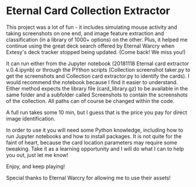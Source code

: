 # Eternal Card Collection Extractor

This project was a lot of fun - it includes simulating mouse activity and taking screenshots on one end, and image feature extraction and classification (in a library of 1000+ options) on the other. Plus, it helped me continue using the great deck search offered by Eternal Warcry when Extesy's deck tracker stopped being updated. (Come back! We miss you!)

It can run either from the Jupyter notebook (20181118 Eternal card extractor v.0.4.ipynb) or through the PYthon scripts (Collection screenshot taker.py to get the screenshots and Collection card extractor.py to identify the cards). I would recommend the notebook because I find it easier to understand. Either method expects the library file (card_library.gz) to be available in the same folder and a subfolder called Screenshots to contain the screenshots of the collection. All paths can of course be changed within the code.

A full run takes some 10 min, but I guess that is the price you pay for direct image identification.

In order to use it you will need some Python knowledge, including how to run Jupyter notebooks and how to install packages. It is not quite for the faint of heart, because the card location parameters may require some tweaking. Take it as a learning opportunity and I will do what I can to help you out, just let me know!

Enjoy, and keep playing!

Special thanks to Eternal Warcry for allowing me to use their assets!

